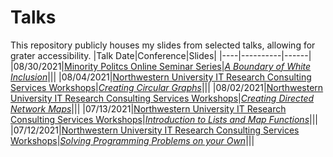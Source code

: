 # Talks
This repository publicly houses my slides from selected talks, allowing for grater accessibility.
|Talk Date|Conference|Slides|
|----|----------|------|
|08/30/2021|[Minority Politcs Online Seminar Series](https://minoritypolitics.netlify.app/)|[*A Boundary of White Inclusion*](https://github.com/asdurso/Talks/blob/main/MPOSS-Talk.pdf)|||
|08/04/2021|[Northwestern University IT Research Consulting Services Workshops](https://github.com/nuitrcs/rworkshops)|[*Creating Circular Graphs*](https://github.com/asdurso/How-to-Create-Circular-Graphs-in-R)|||
|08/02/2021|[Northwestern University IT Research Consulting Services Workshops](https://github.com/nuitrcs/rworkshops)|[*Creating Directed Network Maps*](https://github.com/asdurso/How-to-Create-Directed-Network-Maps-in-R)|||
|07/13/2021|[Northwestern University IT Research Consulting Services Workshops](https://github.com/nuitrcs/rworkshops)|[*Introduction to Lists and Map Functions*](https://github.com/asdurso/Introduction-to-Map-Functions-in-R)|||
|07/12/2021|[Northwestern University IT Research Consulting Services Workshops](https://github.com/nuitrcs/rworkshops)|[*Solving Programming Problems on your Own*](https://github.com/asdurso/Solving-programming-problems-in-R-on-your-own)|||
